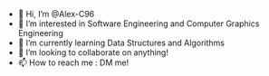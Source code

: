 - 👋 Hi, I’m @Alex-C96
- 👀 I’m interested in Software Engineering and Computer Graphics Engineering
- 🌱 I’m currently learning Data Structures and Algorithms
- 💞️ I’m looking to collaborate on anything!
- 📫 How to reach me : DM me!

<!---
Alex-C96/Alex-C96 is a ✨ special ✨ repository because its `README.md` (this file) appears on your GitHub profile.
You can click the Preview link to take a look at your changes.
--->

